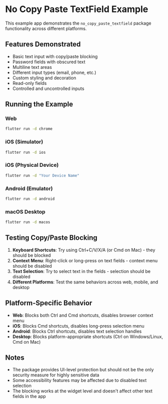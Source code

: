 # No Copy Paste TextField Example

This example app demonstrates the `no_copy_paste_textfield` package functionality across different platforms.

## Features Demonstrated

- Basic text input with copy/paste blocking
- Password fields with obscured text
- Multiline text areas
- Different input types (email, phone, etc.)
- Custom styling and decoration
- Read-only fields
- Controlled and uncontrolled inputs

## Running the Example

### Web
```bash
flutter run -d chrome
```

### iOS (Simulator)
```bash
flutter run -d ios
```

### iOS (Physical Device)
```bash
flutter run -d "Your Device Name"
```

### Android (Emulator)
```bash
flutter run -d android
```

### macOS Desktop
```bash
flutter run -d macos
```

## Testing Copy/Paste Blocking

1. **Keyboard Shortcuts**: Try using Ctrl+C/V/X/A (or Cmd on Mac) - they should be blocked
2. **Context Menu**: Right-click or long-press on text fields - context menu should be disabled
3. **Text Selection**: Try to select text in the fields - selection should be disabled
4. **Different Platforms**: Test the same behaviors across web, mobile, and desktop

## Platform-Specific Behavior

- **Web**: Blocks both Ctrl and Cmd shortcuts, disables browser context menu
- **iOS**: Blocks Cmd shortcuts, disables long-press selection menu
- **Android**: Blocks Ctrl shortcuts, disables text selection handles
- **Desktop**: Blocks platform-appropriate shortcuts (Ctrl on Windows/Linux, Cmd on Mac)

## Notes

- The package provides UI-level protection but should not be the only security measure for highly sensitive data
- Some accessibility features may be affected due to disabled text selection
- The blocking works at the widget level and doesn't affect other text fields in the app
